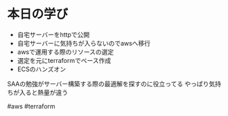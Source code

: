 # 本日の学び
- 自宅サーバーをhttpで公開
- 自宅サーバーに気持ちが入らないのでawsへ移行
- awsで運用する際のリソースの選定
- 選定を元にterraformでベース作成
- ECSのハンズオン

SAAの勉強がサーバー構築する際の最適解を探すのに役立ってる
やっぱり気持ちが入ると熱量が違う

#aws #terraform 
